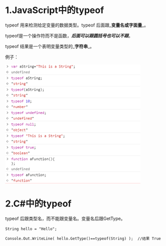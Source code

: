 # 1.JavaScript中的typeof

typeof 用来检测给定变量的数据类型。typeof 后面跟_**变量名或字面量**_。

typeof是一个操作符而不是函数，_**后面可以跟圆括号也可以不跟**_。

typeof 结果是一个表明变量类型的_**字符串**_。

例子：

![](/assets/import.png)

# 2.C\#中的typeof 

typeof 后跟类型名，而不能跟变量名。变量名后跟GetType。

`String hello = "Hello";`

`Console.Out.WriteLine( hello.GetType()==typeof(String) );  //结果 True`



